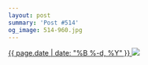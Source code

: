 ```yaml
---
layout: post
summary: 'Post #514'
og_image: 514-960.jpg
---
```


<p>
 <time>
  <a href="/514">
   {{ page.date | date: "%B %-d, %Y" }}
  </a>
 </time>
 <a href="/514">
  <img data-taken="8/13/2016" sizes="(min-width: 700px) 50vw, calc(100vw - 2rem)" src="{{ site.assets_url }}/514-480.jpg" srcset="{{ site.assets_url }}/514-240.jpg 240w, {{ site.assets_url }}/514-480.jpg 480w, {{ site.assets_url }}/514-720.jpg 720w, {{ site.assets_url }}/514-960.jpg 960w"/>
 </a>
</p>
